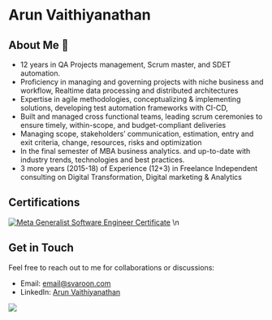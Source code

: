 # Arun Vaithiyanathan

## About Me 👋

- 12 years in QA Projects management, Scrum master, and SDET automation.
- Proficiency in managing and governing projects with niche business and workflow, Realtime data processing and distributed architectures
- Expertise in agile methodologies, conceptualizing & implementing solutions, developing test automation frameworks with CI-CD,
- Built and managed cross functional teams, leading scrum ceremonies to ensure timely, within-scope, and budget-compliant deliveries
- Managing scope, stakeholders’ communication, estimation, entry and exit criteria, change, resources, risks and optimization
- In the final semester of MBA business analytics. and up-to-date with industry trends, technologies and best practices.
- 3 more years (2015-18) of Experience (12+3) in Freelance Independent consulting on Digital Transformation, Digital marketing & Analytics

## Certifications 
[![Meta Generalist Software Engineer Certificate](https://github.com/ichibytes/Ichibytes/assets/74495493/2fae5296-fbab-4b51-93a1-418f4fb79cee)](https://www.credly.com/badges/196989e7-ad58-4350-94ac-b966a140ead9/public_url) \n


## Get in Touch

Feel free to reach out to me for collaborations or discussions:

- Email: [email@svaroon.com](mailto:email@svaroon.com)
- LinkedIn: [Arun Vaithiyanathan](https://www.linkedin.com/in/svaroon/)


![](https://komarev.com/ghpvc/?username=svaroon)

<!--
**svaroon/svaroon** is a ✨ _special_ ✨ repository because its `README.md` (this file) appears on your GitHub profile.

Here are some ideas to get you started:

- 🔭 I’m currently working on ...
- 🌱 I’m currently learning ...
- 👯 I’m looking to collaborate on ...
- 🤔 I’m looking for help with ...
- 💬 Ask me about ...
- 📫 How to reach me: ...
- 😄 Pronouns: ...
- ⚡ Fun fact: ...
-->
